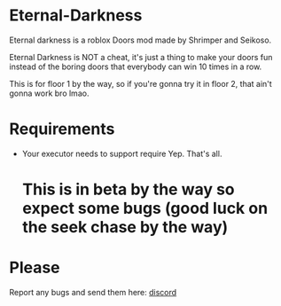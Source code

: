 # Eternal-Darkness

Eternal darkness is a roblox Doors mod made by Shrimper and Seikoso.

Eternal Darkness is NOT a cheat, it's just a thing to make your doors fun instead of the boring doors that everybody can win 10 times in a row.

This is for floor 1 by the way, so if you're gonna try it in floor 2, that ain't gonna work bro lmao.

# Requirements
- Your executor needs to support require
  Yep. That's all.
  # This is in beta by the way so expect some bugs (good luck on the seek chase by the way)

# Please
Report any bugs and send them here: [discord](https://discord.gg/pNvHfcJhxx)

